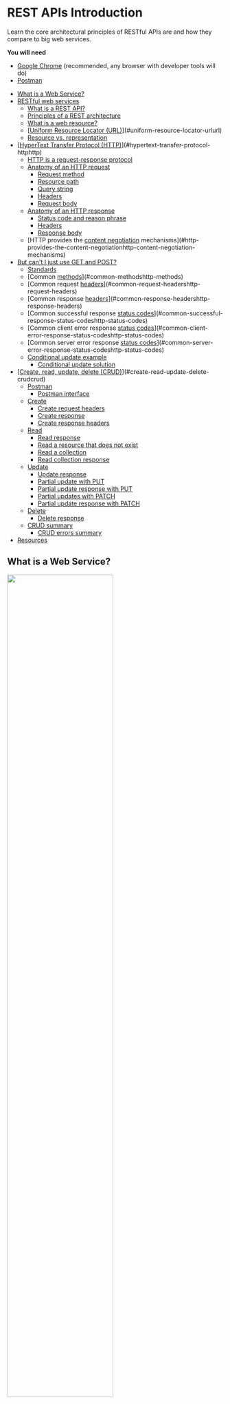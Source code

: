 # REST APIs Introduction

Learn the core architectural principles of RESTful APIs are and how they compare to big web services.

<!-- slide-include ../../BANNER.md -->

**You will need**

- [Google Chrome][chrome] (recommended, any browser with developer tools will do)
- [Postman][postman]

<!-- START doctoc generated TOC please keep comment here to allow auto update -->
<!-- DON'T EDIT THIS SECTION, INSTEAD RE-RUN doctoc TO UPDATE -->


- [What is a Web Service?](#what-is-a-web-service)
- [RESTful web services](#restful-web-services)
  - [What is a REST API?](#what-is-a-rest-api)
  - [Principles of a REST architecture](#principles-of-a-rest-architecture)
  - [What is a web resource?](#what-is-a-web-resource)
  - [[Uniform Resource Locator (URL)][url]](#uniform-resource-locator-urlurl)
  - [Resource vs. representation](#resource-vs-representation)
- [[HyperText Transfer Protocol (HTTP)][http]](#hypertext-transfer-protocol-httphttp)
  - [HTTP is a request-response protocol](#http-is-a-request-response-protocol)
  - [Anatomy of an HTTP request](#anatomy-of-an-http-request)
    - [Request method](#request-method)
    - [Resource path](#resource-path)
    - [Query string](#query-string)
    - [Headers](#headers)
    - [Request body](#request-body)
  - [Anatomy of an HTTP response](#anatomy-of-an-http-response)
    - [Status code and reason phrase](#status-code-and-reason-phrase)
    - [Headers](#headers-1)
    - [Response body](#response-body)
  - [HTTP provides the [content negotiation][http-content-negotiation] mechanisms](#http-provides-the-content-negotiationhttp-content-negotiation-mechanisms)
- [But can't I just use GET and POST?](#but-cant-i-just-use-get-and-post)
  - [Standards](#standards)
  - [Common [methods][http-methods]](#common-methodshttp-methods)
  - [Common request [headers][http-request-headers]](#common-request-headershttp-request-headers)
  - [Common response [headers][http-response-headers]](#common-response-headershttp-response-headers)
  - [Common successful response [status codes][http-status-codes]](#common-successful-response-status-codeshttp-status-codes)
  - [Common client error response [status codes][http-status-codes]](#common-client-error-response-status-codeshttp-status-codes)
  - [Common server error response [status codes][http-status-codes]](#common-server-error-response-status-codeshttp-status-codes)
  - [Conditional update example](#conditional-update-example)
    - [Conditional update solution](#conditional-update-solution)
- [[Create, read, update, delete (CRUD)][crud]](#create-read-update-delete-crudcrud)
  - [Postman](#postman)
    - [Postman interface](#postman-interface)
  - [Create](#create)
    - [Create request headers](#create-request-headers)
    - [Create response](#create-response)
    - [Create response headers](#create-response-headers)
  - [Read](#read)
    - [Read response](#read-response)
    - [Read a resource that does not exist](#read-a-resource-that-does-not-exist)
    - [Read a collection](#read-a-collection)
    - [Read collection response](#read-collection-response)
  - [Update](#update)
    - [Update response](#update-response)
    - [Partial update with PUT](#partial-update-with-put)
    - [Partial update response with PUT](#partial-update-response-with-put)
    - [Partial updates with PATCH](#partial-updates-with-patch)
    - [Partial update response with PATCH](#partial-update-response-with-patch)
  - [Delete](#delete)
    - [Delete response](#delete-response)
  - [CRUD summary](#crud-summary)
    - [CRUD errors summary](#crud-errors-summary)
- [Resources](#resources)

<!-- END doctoc generated TOC please keep comment here to allow auto update -->

## What is a Web Service?

<p class='center'><img src='images/network.jpg' width='70%' /></p>

**Clients** need access to **data** and **logic**.
How can they find each other, know what logic can be invoked, and talk to each other over the web?

## RESTful web services

<!-- slide-front-matter class: center, middle -->

### What is a REST API?

- API means [Application Programming Interface][api]

  > A clearly defined method of communication to interact with your program/service.

- REST means [REpresentational State Transfer][rest]

  > An architectural style for building distributed computer systems on the Internet (i.e. it's a type of [Web Service][web-service]).

  > The World Wide Web is one example that exhibits the characteristics of a REST architecture.

<!-- slide-notes -->

REST has been introduced in Roy Fielding’s Ph.D. thesis (Roy Fielding has been a contributor to the HTTP specification, to the apache server, to the apache community).

### Principles of a REST architecture

- The state of the application is captured in a set of **resources**
  - Users, photos, comments, tags, albums, etc.
- Resources are identified with a standard format (e.g. **URLs**)
- Every resource can have several **representations**
- There is one unique interface for interacting with resources: **HTTP**

<p class='center'><img src='images/rest.jpg' width='70%' /></p>

### What is a web resource?

Something that can be uniquely identified on the web:

<!-- slide-column 50 -->

**Static files**

- An article published in the "24 heures" newspaper
- A person's resume

<!-- slide-column 50 -->

**Dynamic content**

- The collection of articles published in the sport section of the newspaper
- The list of grades of the student Jean Dupont

<!-- slide-container -->

<!-- slide-column 50 -->

**Intangible things**

- The current price of the Nestlé stock quote

<!-- slide-column 50 -->

**Physical objects**

- The vending machine in the school hallway

### [Uniform Resource Locator (URL)][url]

> "A reference to a **web resource** that specifies its **location** on a computer network and a **mechanism** for retrieving it."

- http://www.24heures.ch/vaud/2008/08/04/trente-etudiants-manifestent
- http://imdb.com/movies/best?page=3&pageSize=50&orderBy=title
- http://www.smart-machines.ch/customers/heig/machines/8272#order

The syntax of an URL is:

```
scheme:[//[user:password@]host[:port]][/]path[?query][#fragment]
```

### Resource vs. representation

- In REST, we use the HTTP protocol to support the exchange of data between a **client** and a **server**
- What is exchanged is not the actual resource: it is a **representation** of the resource
- The **same resource** could have:
  - An HTML representation
  - An XML representation
  - A PNG representation
  - A WAV representation

## [HyperText Transfer Protocol (HTTP)][http]

<!-- slide-front-matter class: center, middle -->

> "An [application protocol][osi-application] for distributed, collaborative,
> and [hypermedia][hypermedia] information systems.
> HTTP is the foundation of data communication for the World Wide Web."

### HTTP is a request-response protocol

When you visit the following page:

```
https://en.wikipedia.org/wiki/Film
```

Your browser makes an HTTP **request** and gets a **response**:

```http
GET /wiki/Film HTTP/1.1
Accept: text/html,*/*
Host: en.wikipedia.org
```

```http
HTTP/1.1 200 OK
Content-Length: 58330
Content-Type: text/html; charset=UTF-8

<!DOCTYPE html>
<html lang="en">
  <head>
    <meta charset="UTF-8"/>
    <title>Film - Wikipedia</title>
  </head>
  <body>
    ...
  &lt;/body&gt;
</html>
```

### Anatomy of an HTTP request

Get the third page of a movies list:

```http
GET /movies/best?page=3&pageSize=50&orderBy=title HTTP/1.1
Accept: text/html,*/*
Host: www.example.com
```

Register a new movie:

```http
POST /api/movies HTTP/1.1
Content-Type: application/json
Host: www.example.com

{
  "name": "The Matrix",
  "releaseYear": 1999
}
```

#### Request method

The first line of an HTTP request is the **request line**:

```
  `GET` /movies/best?page=3&pageSize=50&orderBy=title HTTP/1.1
```

The **request method** is the _desired action_ to perform:

| Method | Purpose                               |
| :----- | :------------------------------------ |
| GET    | Retrieve data                         |
| POST   | Create a new resource                 |
| PUT    | Replace an existing resource          |
| PATCH  | Partially modify an existing resource |
| DELETE | Delete a resource                     |

There are [more methods][http-methods].

#### Resource path

The second part of the request line is the **resource path**:

```
  GET `/movies/best`?page=3&pageSize=50&orderBy=title HTTP/1.1
```

It tells the server where to find the resource to perform the action on.

#### Query string

The **query string** is the third part of the request line:

```
  GET /movies/best`?page=3&pageSize=50&orderBy=title` HTTP/1.1
```

These are parameters given to the server, usually to _filter_ the resource.
In this case:

- `page=3` - we want the third page
- `pageSize=50` - we want pages of 50 movies
- `orderBy=title` - we want the movies ordered by title

#### Headers

After the request line, an HTTP request has one or more **headers**:

```http
GET /movies/best?page=3&pageSize=50&orderBy=title HTTP/1.1
*Accept: application/html,*/*
*Host: www.example.com
```

This allows the client to tell the server how to serve the request:

- `Accept: application/html,*/*` - I prefer HTML, but otherwise give me any format you have
- `Host: www.example.com` - This is the domain I want the resource from

There are many [headers][headers] that can be used in requests.

#### Request body

The **body** is data that the client can ask the server to do something with:

```http
POST /api/movies HTTP/1.1
Content-Type: application/json
Host: www.example.com

*{
*  "name": "The Matrix",
*  "releaseYear": 1999
*}
```

In this case:

- It's a `POST` request, so the server should create a new resource
- The `Content-Type` header is `application/json`, so the server should interepret the body as a JSON payload
  and use that data to create the resource

### Anatomy of an HTTP response

An HTML page:

```http
HTTP/1.1 200 OK
Content-Type: text/html; charset=UTF-8

<!DOCTYPE html>
<html lang="en">
  <head>
    <title>Film - Wikipedia</title>
  </head>
  ...
</html>
```

A resource we just created:

```http
HTTP/1.1 201 Created
Content-Type: application/json

{
  "id": "xo349",
  "createdAt": "2017-02-08T11:05:40+01:00",
  "name": "The Matrix",
  "releaseYear": 1999
}
```

#### Status code and reason phrase

The first line of an HTTP response is the **status line**:

```
  HTTP/1.1 `201 Created`
```

The **status code** and the **reason phrase** indicate to the client whether the request was successful and how to handle it:

| Code | Reason               | Purpose                                                                                                                                 |
| :--- | :------------------- | :-------------------------------------------------------------------------------------------------------------------------------------- |
| 200  | OK                   | The response body contains the requested resource.                                                                                      |
| 201  | Created              | The `Location` header contains the URL of the created resource; the response body may contain a representation of the created resource. |
| 401  | Unauthorized         | Authentication is required and was not provided or is invalid.                                                                          |
| 422  | Unprocessable Entity | The request body is semantically invalid.                                                                                               |

There are many [status codes][http-status-codes] a server can use to help the client handle responses.

#### Headers

Like requests, an HTTP response has one or more **headers** after the status line:

```http
HTTP/1.1 200 OK
*Content-Language: en
*Content-Type: application/json
*Last-Modified: Tue, 07 Feb 2017 02:12:22 GMT

{
  "id": "xo349",
  "name": "The Matrix",
  "releaseYear": 1999
}
```

It allows the server to give the client additional metadata about the response:

- `Content-Language: en` - The response contains information in English
- `Content-Type: application/json` - The response body is a JSON payload
- `Last-Modified: Tue, 07 Feb 2017 02:12:22 GMT` - The resource was last modified on February 7th

There are many [headers][headers] that can be used in responses.

#### Response body

The response body is the (optional) data sent by the server.
Its nature depends on what the request was and what the response status code indicates.
It could be the requested resource for a `GET` request:

```http
HTTP/1.1 200 OK
Content-Language: en
Content-Type: application/json

*{
*  "id": "xo349",
*  "name": "The Matrix",
*  "releaseYear": 1999
*}
```

Or it could be a list of errors if the body of a `POST` request was invalid:

```http
HTTP/1.1 422 Unprocessable Entity
Content-Type: application/json

*[
*  { "field": "name", "message": "Name is required" },
*  { "field": "releaseYear", "message": "Release year must be >= 1890" }
*]
```

### HTTP provides the [content negotiation][http-content-negotiation] mechanisms

Different **representations** of a resource can be exchanged at the **same URL**:

<!-- slide-column 50 -->

A JSON representation:

```http
GET /shows/game-of-thrones HTTP/1.1
*Accept: application/json
```

```http
HTTP/1.1 200 OK
*Content-Type: application/json

{
  "title": "Game of Thrones",
  "releaseYear": 2011,
  "seasons": 6,
  "episodes": 60
}
```

<!-- slide-column 50 -->

An HTML representation:

```http
GET /shows/game-of-thrones HTTP/1.1
*Accept: text/html,*/*
```

```http
HTTP/1.1 200 OK
*Content-Type: text/html

<html>
  <head>
    <title>Game of Thrones</title>
  </head>
  <body>
    <h1>Game of Thrones</h1>
    <p>A 2011 TV show.</p>
    <ul>
      <li>6 seasons</li>
      <li>60 episodes</li>
    </ul>
  &lt;/body&gt;
</html>
```

## But can't I just use GET and POST?

<!-- slide-front-matter class: center, middle -->

I'm lazy that way.

### Standards

A lot of smart people have encountered **the same problems you have** over the years.
They have come together and defined **standard solutions** to deal with some of those problems.

HTTP has a **very rich** vocabulary of _methods_, _headers_ and _status codes_ that are here to **help you** implement rich client-server interaction.

It's up to you to decide whether you want to **reinvent the wheel**, or **stand on the shoulders of giants**.

### Common [methods][http-methods]

| Method    | Purpose                                                       |
| :-------- | :------------------------------------------------------------ |
| `GET`     | Retrieve data                                                 |
| `HEAD`    | Retrieve the response headers but no data (to save bandwidth) |
| `POST`    | Create a new resource                                         |
| `PUT`     | Replace an existing resource                                  |
| `PATCH`   | Partially modify an existing resource                         |
| `DELETE`  | Delete a resource                                             |
| `OPTIONS` | Ask the server what you can do with a resource                |

### Common request [headers][http-request-headers]

<!-- slide-front-matter class: compact-table -->

| Example                              | What the client is asking                                                                                                                                                                                            |
| :----------------------------------- | :------------------------------------------------------------------------------------------------------------------------------------------------------------------------------------------------------------------- |
| `Accept: text/plain`                 | I want you to send me a response in **plain text**. If you **can't**, I expect you to respond with `406 Not Acceptable`                                                                                              |
| `Authorization: Basic 98aw=`         | Use the base64-encoded `user:password` string I am giving you as proof of my identity                                                                                                                                |
| `Authorization: Bearer 1y09`         | Use the [bearer token][auth0-tokens] I am giving you as proof of my identity                                                                                                                                         |
| `Content-Type: application/json`     | I am sending you a request with JSON text in the body                                                                                                                                                                |
| `If-Modified-Since: Sun, 3 Jan 2017` | If the resource I am retrieving has **not changed** since January 3rd 2017, I expect you to respond with `304 Not Modified` and no response body (to save bandwidth). ([Conditional GET][http-conditional-requests]) |
| `If-Unmodified-Since: ...`           | If the resource I am updating has **changed**, I expect you to **not update it** and respond with `412 Precondition Failed` ([Conditional update][http-conditional-requests])                                        |
| `Referer: google.com`                | I am coming to you from `google.com`                                                                                                                                                                                 |
| `User-Agent: Mobile Safari/534.30`   | I am sending you a request from a **mobile device**                                                                                                                                                                  |

### Common response [headers][http-response-headers]

<!-- slide-front-matter class: compact-table -->

| Example                                  | What the server is telling you                                                                                                     |
| :--------------------------------------- | :--------------------------------------------------------------------------------------------------------------------------------- |
| `Access-Control-Allow-Origin: *`         | I am allowing you to make a [cross-origin request][http-cors] from anywhere                                                        |
| `Set-Cookie: UserID=JohnDoe`             | I am giving you a cookie: please send it back to me for all further requests on this domain                                        |
| `Content-Type: text/html`                | I am sending you an HTML page                                                                                                      |
| `Expires: Sun, 31 Dec 2017`              | The content I am sending you will not change until December 31st 2017                                                              |
| `Last-Modified: Sun, 3 Jan 2017`         | The content I am sending you was last modified on January 3rd 2017                                                                 |
| `Location: http://example.com/somewhere` | The resource you requested has moved and I am telling you where, **or** the resource you just created is available at that address |
| `WWW-Authenticate: Basic`                | I do not know you, please re-send your request with [Basic HTTP authentication][http-auth]                                         |

### Common successful response [status codes][http-status-codes]

<!-- slide-front-matter class: compact-table -->

| Code                    | What the server is telling you                                                                                |
| :---------------------- | :------------------------------------------------------------------------------------------------------------ |
| `200 OK`                | Your request was successful                                                                                   |
| `201 Created`           | I have created a **new resource** and am telling you where it is in the `Location` header                     |
| `202 Accepted`          | I have received your request but will process it later                                                        |
| `204 No Content`        | I have processed your request but have no content to send you                                                 |
| `301 Moved Permanently` | The resource you are requesting has **moved permanently** and I am telling you where in the `Location` header |
| `302 Found`             | The resource you are requesting has **moved temporarily** and I am telling you where in the `Location` header |
| `304 Not Modified`      | The resource you are requesting has **not changed**, so I am not sending you its data again                   |

### Common client error response [status codes][http-status-codes]

<!-- slide-front-matter class: compact-table -->

| Code                         | What the server is telling you                                                             |
| :--------------------------- | :----------------------------------------------------------------------------------------- |
| `400 Bad Request`            | I cannot understand the request (e.g. invalid JSON)                                        |
| `401 Unauthorized`           | I do not know you, please [authenticate][http-auth]                                        |
| `403 Forbidden`              | I know you, but you do not have sufficient access rights to do that                        |
| `404 Not Found`              | The resource you are requesting does not exist                                             |
| `405 Method Not Allowed`     | You can't make a `GET/POST/...` on this resource                                           |
| `406 Not Acceptable`         | I can't answer in the format you asked for in the `Accept` header                          |
| `409 Conflict`               | Your request is not consistent with the resource's state                                   |
| `410 Gone`                   | The resource was here but no longer is                                                     |
| `412 Precondition Failed`    | I am denying your [conditional request][http-conditional-requests]                         |
| `415 Unsupported Media Type` | You are sending me XML/JSON/... but the resource cannot be represented in that format      |
| `418 I'm a teapot`           | [I don't make coffee][http-teapot]                                                         |
| `422 Unprocessable Entity`   | The request body is syntactically correct but semantically invalid (e.g. validation error) |
| `429 Too Many Requests`      | Stop spamming me                                                                           |

### Common server error response [status codes][http-status-codes]

<!-- slide-front-matter class: compact-table -->

Unlike the errors from the previous table,
these errors indicate that there is a **problem on the server**, not with the client's request:

| Code                        | What the server is telling you                                                       |
| :-------------------------- | :----------------------------------------------------------------------------------- |
| `500 Internal Server Error` | Oops, I crashed and can't fulfill this request                                       |
| `501 Not Implemented`       | You made a `HEAD/PATCH/...` request but I don't support that method for any resource |
| `502 Bad Gateway`           | I tried using a third-party service to fulfill your request, but couldn't reach it   |
| `503 Service Unavailable`   | I'm busy or being fixed, please try again later                                      |
| `508 Loop Detected`         | _To understand recursion, you must first understand recursion..._                    |

### Conditional update example

If **two users** save a form on a website at the same time,
there is a possible _race condition_ where one user's changes can be **silently overwritten** by the other's:

<p class='center'><img src='images/conditional-update-1.png' class='w100' /></p>

#### Conditional update solution

The `If-Match` and `If-Unmodified-Since` headers allow the client to **conditionally update** a resource.
If the resource **has changed** compared to the specified identifier or since the specified date,
the server should **refuse** the request and respond with `412 Precondition Failed`:

<p class='center'><img src='images/conditional-update-2.png' class='w100' /></p>

## [Create, read, update, delete (CRUD)][crud]

Since REST deals primarily with **resources**, in a REST API you will (mostly):

- **C**reate new resources
- **R**ead (or retrieve) a resource or collection of resources
- **U**pdate resources
- **D**elete (or detroy) resources

Let's try these operations with a prepared REST API:

https://evening-meadow-25867.herokuapp.com

### Postman

To make requests to the API, we will use [Postman][postman], an HTTP client with a GUI.
**Download and launch** the application now.

You don't have to sign up when it prompts you to, you can skip it:

<p class='center'><img src='images/postman-skip-signup.png' width='70%' /></p>

#### Postman interface

Postman allows you to make any HTTP **request/response** (e.g. `POST`, `PUT`, custom headers, etc).
It also remembers your **previous requests**..

<img src='images/postman-ui.png' width='100%' />

### Create

The API allows us to **create a person** by making a `POST` request with a **JSON representation** of the person.
This is the request we want to make:

```http
POST https://evening-meadow-25867.herokuapp.com/api/people HTTP/1.1
Content-type: application/json

{ "name": "Your Name", "gender": "male" }
```

Let's make that request with Postman:

<img src='images/postman-create.png' width='100%' />

**Tip:** use your name to avoid collisions.

#### Create request headers

You can see and modify the request headers in the **Headers** tab:

<img src='images/postman-create-headers.png' width='100%' />

Notice that Postman has automatically set the `Content-Type` header to `application/json` when you selected JSON as the body type.

Press the **Send** button to send the request.

#### Create response

You should see the response below the request configuration:

<img src='images/postman-create-response.png' width='100%' />

> "The **POST** method is used to request that the origin server accept the entity enclosed in the request as a **new subordinate** of the resource identified by the Request-URI in the Request-Line."

> "If a resource has been **created** on the origin server, the response SHOULD be **201 (Created)** and contain an entity which describes the status of the request and refers to the new resource, and a **Location header**."

In other words: the server tells us that **a new person has been created** by responding with the status code `201 Created` and the person's data.

#### Create response headers

You can also see the response headers in the **Headers** tab:

<img src='images/postman-create-response-headers.png' width='100%' />

> "If a resource has been **created** [...] the response SHOULD [...] contain a **Location header**."

The server tells us where to find the new resource in the **Location** header.

### Read

Let's make a request to **read** (or **retrieve**) the person we created.
This time we need a simple `GET` request to the path given to us in the **Location** header of the previous response:

```http
GET https://evening-meadow-25867.herokuapp.com/api/people/58a...1c5 HTTP/1.1
```

Configure that request in Postman:

<img src='images/postman-read-single.png' width='100%' />

#### Read response

Press **Send** and you should retrieve the person in the response:

<img src='images/postman-read-single-response.png' width='100%' />

> "The **GET** method means retrieve whatever information (in the form of an entity) is identified by the Request-URI."

Basically, the server is sending us the **JSON representation** of the `/api/people/58a...1c5` resource.
The `200 OK` status code indicates that the request was **successful**.

#### Read a resource that does not exist

Configure the same request but change the last character of the URL path:

<img src='images/postman-read-404.png' width='100%' />

Press **Send** and you will see that the server responds with an error message:

<img src='images/postman-read-404-response.png' width='100%' />

By sending a response with the `404 Not Found` status code, the server tells us that **no resource exists at that URL**.

#### Read a collection

The API also has a resource that represents the **collection of people** that have been created.
Let's make a `GET` request to **read** that.
We simply have to remove the person's ID from the URL path:

```http
GET https://evening-meadow-25867.herokuapp.com/api/people HTTP/1.1
```

Configure that request in Postman:

<img src='images/postman-read-collection.png' width='100%' />

#### Read collection response

Press **Send** and you should receive a response with several people in it:

<img src='images/postman-read-collection-response.png' width='100%' />

Again, the server is sending us the **JSON representation** of the `/api/people` resource.
Since that represents multiple people, we receive a **JSON array**, where each element is a **JSON object** representing a person.

### Update

The API also allows us to **update** a person by making a `PUT` request to the person's resource with a **JSON representation** of the updated person.
Let's make a request to add your birthdate:

```http
PUT https://evening-meadow-25867.herokuapp.com/api/people/58a...1c5 HTTP/1.1
Content-type: application/json

{ "name": "Your Name", "gender": "male", "birthDate": "2000-01-01" }
```

Configure that request with Postman:

<img src='images/postman-update.png' width='100%' />

#### Update response

Press **Send** and you should receive the updated person in the response:

<img src='images/postman-update-response.png' width='100%' />

> "The **PUT** method requests that the enclosed **entity** be stored under the supplied Request-URI. If the Request-URI refers to an **already existing resource**, the enclosed entity SHOULD be considered as a **modified version** of the one residing on the origin server."

> "If an existing resource is modified, either the **200 (OK)** or 204 (No Content) response codes SHOULD be sent to indicate successful completion of the request."

Basically, we **replaced** the person's data with the representation we sent.
Since no new resource was created, the server simply responds with `200 OK`.

#### Partial update with PUT

Now, configure the same request but **without the gender**, and press **Send**:

<img src='images/postman-update-failed.png' width='100%' />

#### Partial update response with PUT

The server is responding with the status code `422 Unprocessable Entity`, meaning that the request was refused because the person representation you sent is invalid (it is missing the gender property):

<img src='images/postman-update-failed-response.png' width='100%' />

According to the HTTP specification, the `PUT` method is used to store the **entire representation** you are sending as the **new state of the resource**,
which it cannot do in this case because it is **invalid**. API operations using `PUT` should **not support partial updates**.

#### Partial updates with PATCH

The `PATCH` method was later added to the HTTP specification to support **partial updates**.
The API also supports it, so let's make a PATCH request to update your birthdate:

```http
PATCH https://evening-meadow-25867.herokuapp.com/api/people/58a...1c5 HTTP/1.1
Content-type: application/json

{ "birthDate": "2000-01-02" }
```

Configure that request with Postman:

<img src='images/postman-partial-update.png' width='100%' />

#### Partial update response with PATCH

This time the request was accepted:

<img src='images/postman-partial-update-response.png' width='100%' />

> "The [PATCH][http-methods-patch-rfc] method requests that a **set of changes** described in the request entity be **applied to the resource** identified by the Request-URI."

Instead of a replacement of the entire resource, our JSON representation is interpreted as a **partial update** to the resource,
in this case an update of the `birthDate` property.

Like with `PUT`, no new resource was created, so the server responds with `200 OK`.

### Delete

Finally, let's **delete** the person.
We simply need to make a `DELETE` request with no request body:

```http
DELETE https://evening-meadow-25867.herokuapp.com/api/people/58a...1c5 HTTP/1.1
```

Configure that request with Postman:

<img src='images/postman-delete.png' width='100%' />

#### Delete response

Press **Send** and you should get a response from the server with no response body:

<img src='images/postman-delete-response.png' width='100%' />

> "The DELETE method requests that the origin server **delete the resource** identified by the Request-URI."

> "A successful response SHOULD be 200 (OK) if the response includes an entity describing the status, 202 (Accepted) if the action has not yet been enacted, or **204 (No Content)** if the action has been enacted but **the response does not include an entity**."

The server has **successfully deleted the person resource** and is not sending us any additional data as indicated by the `204 No Content` status code.

As you can see in the method's documentation, the server could also respond differently (e.g. `200 OK` with a representation of the deleted resource),
but `204 No Content` was chosen for this API implementation.

### CRUD summary

<!-- slide-front-matter class: compact-table -->

| Collection (`people` - plural name)                                                                                                  | Single resource (`/people/:id` - one person in the collection)                                                         |
| :----------------------------------------------------------------------------------------------------------------------------------- | :--------------------------------------------------------------------------------------------------------------------- |
| `POST /api/people`<br/>**Create a new resource** in the collection, `201 Created` and `Location` header (and optional response body) | -                                                                                                                      |
| `GET /api/people`<br/>**Read a list of resources** (with optional pagination, sorting and filtering), `200 OK`                       | `GET /api/people/:id`<br/>**Read one resource**, `200 OK`                                                              |
| _(Batch update)_                                                                                                                     | `PUT /api/people/:id`<br/>**Fully update one resource**, `200 OK` (with body) or `204 No Content` (without body)       |
| _(Batch partial update)_                                                                                                             | `PATCH /api/people/:id`<br/>**Partially update one resource**, `200 OK` (with body) or `204 No Content` (without body) |
| _(Batch delete)_                                                                                                                     | `DELETE /api/people/:id`<br/>**Delete one resource**, `200 OK` (with body) or `204 No Content` (without body)          |

#### CRUD errors summary

<!-- slide-front-matter class: compact-table -->

| Collection errors                                                                                                                  | Resource errors                                                                                                                         |
| :--------------------------------------------------------------------------------------------------------------------------------- | :-------------------------------------------------------------------------------------------------------------------------------------- |
| `POST /api/people`<br/>`400 Bad Request` (JSON malformed), `404 Not Found`, `422 Unprocessable Entity` (Data semantically invalid) | -                                                                                                                                       |
| `GET /api/people`<br/>`400 Bad Request` (Query parameters invalid)                                                                 | `GET /api/people/:id`<br/>`404 Not Found`                                                                                               |
| -                                                                                                                                  | `PUT /api/people/:id`<br/>`400 Bad Request` (JSON malformed), `404 Not Found`, `422 Unprocessable Entity` (Data semantically invalid)   |
| -                                                                                                                                  | `PATCH /api/people/:id`<br/>`400 Bad Request` (JSON malformed), `404 Not Found`, `422 Unprocessable Entity` (Data semantically invalid) |
| -                                                                                                                                  | `DELETE /api/people/:id`<br/>`404 Not Found`, `409 Conflict` (Cannot be deleted)                                                        |

## Resources

**Documentation**

- [HTTP request methods][http-methods] ([RFC][http-methods-rfc], [PATCH RFC][http-methods-patch-rfc])
- [HTTP headers (request/response)][http-headers]
- [HTTP status codes][http-status-codes] ([RFC][http-status-codes-rfc])

**Further reading**

- [A brief introduction to REST][rest-intro]
- [REST Cheat Sheet][rest-cheat-sheet]
- [Using HTTP Methods for RESTful Services][http-methods-rest]
- [Best Practices for Designing a Pragmatic RESTful API][rest-pragmatic]

[api]: https://en.wikipedia.org/wiki/Application_programming_interface
[auth0-tokens]: https://auth0.com/blog/ten-things-you-should-know-about-tokens-and-cookies/
[chrome]: https://www.google.com/chrome/
[crud]: https://en.wikipedia.org/wiki/Create,_read,_update_and_delete
[http]: https://en.wikipedia.org/wiki/Hypertext_Transfer_Protocol
[headers]: https://en.wikipedia.org/wiki/List_of_HTTP_header_fields#Request_fields
[http-auth]: https://developer.mozilla.org/en-US/docs/Web/HTTP/Authentication
[http-conditional-requests]: https://developer.mozilla.org/en-US/docs/Web/HTTP/Conditional_requests
[http-content-negotiation]: https://en.wikipedia.org/wiki/Content_negotiation
[http-cors]: https://developer.mozilla.org/en-US/docs/Web/HTTP/Access_control_CORS
[http-headers]: https://en.wikipedia.org/wiki/List_of_HTTP_header_fields
[http-methods]: https://developer.mozilla.org/en-US/docs/Web/HTTP/Methods
[http-methods-patch-rfc]: https://tools.ietf.org/html/rfc5789
[http-methods-rfc]: https://www.w3.org/Protocols/rfc2616/rfc2616-sec9.html
[http-methods-rest]: http://www.restapitutorial.com/lessons/httpmethods.html
[http-request-headers]: https://en.wikipedia.org/wiki/List_of_HTTP_header_fields#Request_fields
[http-response-headers]: https://en.wikipedia.org/wiki/List_of_HTTP_header_fields#Response_fields
[http-status-codes]: https://httpstatuses.com
[http-status-codes-rfc]: https://www.w3.org/Protocols/rfc2616/rfc2616-sec10.html
[http-teapot]: https://tools.ietf.org/html/rfc2324
[hypermedia]: https://en.wikipedia.org/wiki/Hypermedia
[osi-application]: https://en.wikipedia.org/wiki/Application_layer
[postman]: https://www.getpostman.com
[rest]: https://en.wikipedia.org/wiki/Representational_state_transfer
[rest-cheat-sheet]: http://51elliot.blogspot.ch/2014/03/rest-api-best-practices-rest-cheat-sheet.html
[rest-intro]: https://www.infoq.com/articles/rest-introduction
[rest-pragmatic]: http://www.vinaysahni.com/best-practices-for-a-pragmatic-restful-api
[url]: https://en.wikipedia.org/wiki/Uniform_Resource_Locator
[web-service]: https://en.wikipedia.org/wiki/Web_service

